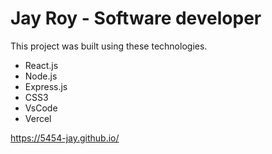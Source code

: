 # Jay Roy - Software developer 

This project was built using these technologies.

- React.js
- Node.js
- Express.js
- CSS3
- VsCode
- Vercel

https://5454-jay.github.io/

